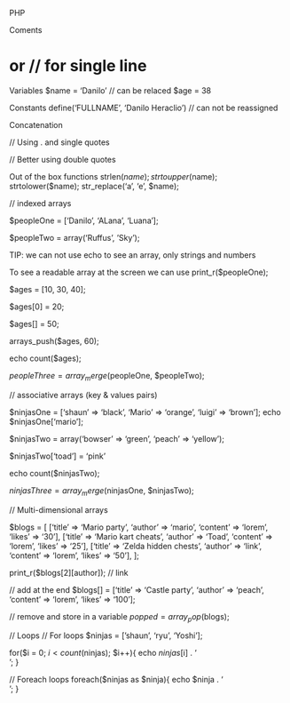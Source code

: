 PHP


Coments
# or // for single line

Variables
$name = ‘Danilo’ // can be relaced
$age = 38

Constants
define(‘FULLNAME’, ‘Danilo Heraclio’) // can not be reassigned

<?php 

  echo $name; 

?>

Concatenation

// Using . and single quotes
<?php 

  echo ‘Hey, my name is ’ . $name;

?>

// Better using double quotes

<?php 

  echo “Hello my name is $name” 

?>

Out of the box functions
strlen($name);
strtoupper($name);
strtolower($name);
str_replace(‘a’, ‘e’, $name);

// indexed arrays

$peopleOne = [‘Danilo’, ‘ALana’, ‘Luana’];

$peopleTwo = array(‘Ruffus’, ’Sky’);

TIP: we can not use echo to see an array, only strings and numbers

To see a readable array at the screen we can use print_r($peopleOne);

$ages = [10, 30, 40];

$ages[0] = 20;

$ages[] = 50;

arrays_push($ages, 60);

echo count($ages);

$peopleThree = array_merge($peopleOne, $peopleTwo);

// associative arrays (key & values pairs)

$ninjasOne = [‘shaun’ => ‘black’, ‘Mario’ => ‘orange’, ‘luigi’ => ‘brown’];
echo $ninjasOne[‘mario’];

$ninjasTwo = array(‘bowser’ => ‘green’, ‘peach’ => ‘yellow’);

$ninjasTwo[‘toad’] = ‘pink’

echo count($ninjasTwo);

$ninjasThree = array_merge($ninjasOne, $ninjasTwo);


// Multi-dimensional arrays

$blogs = [
    [‘title’ => ‘Mario party’, ‘author’ => ‘mario’, ‘content’ => ‘lorem’, ‘likes’ => ‘30’],
    [‘title’ => ‘Mario kart cheats’, ‘author’ => ‘Toad’, ‘content’ => ‘lorem’, ‘likes’ => ‘25’],
    [‘title’ => ‘Zelda hidden chests’, ‘author’ => ‘link’, ‘content’ => ‘lorem’, ‘likes’ => ‘50’],
];

print_r($blogs[2][author]); // link

// add at the end
$blogs[] = [‘title’ => ‘Castle party’, ‘author’ => ‘peach’, ‘content’ => ‘lorem’, ‘likes’ => ‘100’];

// remove and store in a variable
$popped = array_pop($blogs);


// Loops
// For loops
$ninjas = [’shaun’, ‘ryu’, ‘Yoshi’];

for($i = 0; $i < count($ninjas); $i++){
    echo $ninjas[$i] . ‘<br />’;
}

// Foreach loops
foreach($ninjas as $ninja){
    echo $ninja . ‘<br />’;
}
